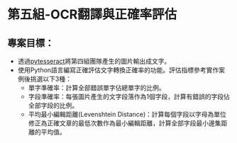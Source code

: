 # 第五組-OCR翻譯與正確率評估
## 專案目標：
- 透過[pytesseract](https://pypi.org/project/pytesseract/)將第四組團隊產生的圖片輸出成文字。
- 使用Python語言編寫正確評估文字轉換正確率的功能。評估指標參考實作案例後挑選以下3種：
    - 單字準確率：計算全部錯誤單字佔總單字的比例。
    - 字段準確率：每張圖片產生的文字段落作為1個字段，計算有錯誤的字段佔全部字段的比例。
    - 平均最小編輯距離(Levenshtein Distance)：計算每個字段以字母為單位修正為正確文章的最低次數作為最小編輯距離，計算全部字段最小邊集距離的平均值。

